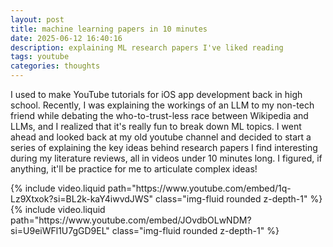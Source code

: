 ```yaml
---
layout: post
title: machine learning papers in 10 minutes
date: 2025-06-12 16:40:16
description: explaining ML research papers I've liked reading
tags: youtube
categories: thoughts
---
```


I used to make YouTube tutorials for iOS app development back in high school. Recently, I was explaining the workings of an LLM to my non-tech friend while debating the who-to-trust-less race between Wikipedia and LLMs, and I realized that it's really fun to break down ML topics. I went ahead and looked back at my old youtube channel and decided to start a series of explaining the key ideas behind research papers I find interesting during my literature reviews, all in videos under 10 minutes long. I figured, if anything, it'll be practice for me to articulate complex ideas!

<div class="row mt-3">
    <div class="col-sm mt-3 mt-md-0">
        {% include video.liquid path="https://www.youtube.com/embed/1q-Lz9Xtxok?si=BL2k-kaY4iwvdJWS" class="img-fluid rounded z-depth-1" %}
    </div>
    <div class="col-sm mt-3 mt-md-0">
        {% include video.liquid path="https://www.youtube.com/embed/JOvdbOLwNDM?si=U9eiWFl1U7gGD9EL" class="img-fluid rounded z-depth-1" %}
    </div>
</div>